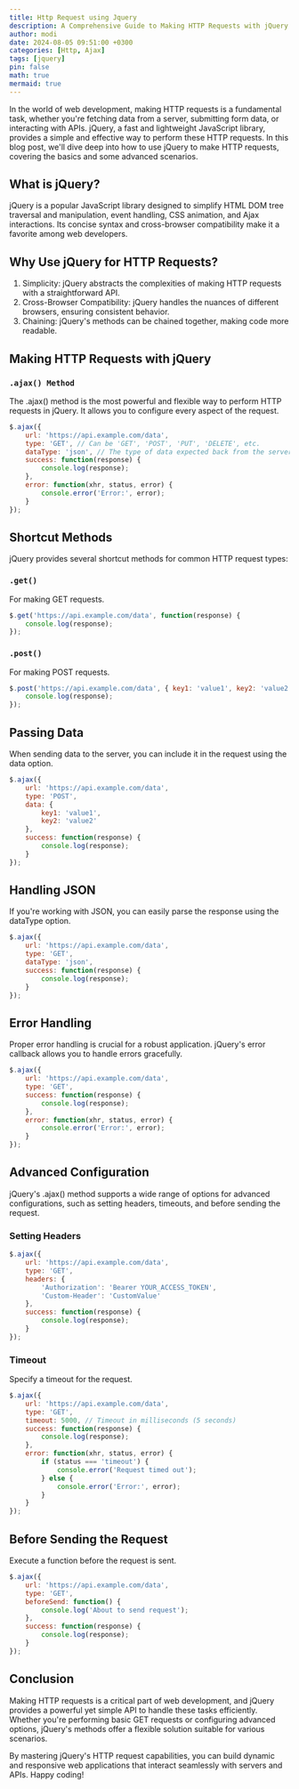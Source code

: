 ```yaml
---
title: Http Request using Jquery
description: A Comprehensive Guide to Making HTTP Requests with jQuery
author: modi
date: 2024-08-05 09:51:00 +0300
categories: [Http, Ajax]
tags: [jquery]
pin: false
math: true
mermaid: true
---
```


In the world of web development, making HTTP requests is a fundamental task, whether you're fetching data from a server, submitting form data, or interacting with APIs. jQuery, a fast and lightweight JavaScript library, provides a simple and effective way to perform these HTTP requests. In this blog post, we'll dive deep into how to use jQuery to make HTTP requests, covering the basics and some advanced scenarios.

## What is jQuery?

jQuery is a popular JavaScript library designed to simplify HTML DOM tree traversal and manipulation, event handling, CSS animation, and Ajax interactions. Its concise syntax and cross-browser compatibility make it a favorite among web developers.

## Why Use jQuery for HTTP Requests?
1. Simplicity: jQuery abstracts the complexities of making HTTP requests with a straightforward API.
2. Cross-Browser Compatibility: jQuery handles the nuances of different browsers, ensuring consistent behavior.
3. Chaining: jQuery's methods can be chained together, making code more readable.

## Making HTTP Requests with jQuery
### `.ajax() Method`
The .ajax() method is the most powerful and flexible way to perform HTTP requests in jQuery. It allows you to configure every aspect of the request.

```js
$.ajax({
    url: 'https://api.example.com/data',
    type: 'GET', // Can be 'GET', 'POST', 'PUT', 'DELETE', etc.
    dataType: 'json', // The type of data expected back from the server
    success: function(response) {
        console.log(response);
    },
    error: function(xhr, status, error) {
        console.error('Error:', error);
    }
});
```
## Shortcut Methods
jQuery provides several shortcut methods for common HTTP request types:

### `.get()`
For making GET requests.
```js
$.get('https://api.example.com/data', function(response) {
    console.log(response);
});
```

### `.post()`
For making POST requests.
```js
$.post('https://api.example.com/data', { key1: 'value1', key2: 'value2' }, function(response) {
    console.log(response);
});
```

## Passing Data
When sending data to the server, you can include it in the request using the data option.

```js
$.ajax({
    url: 'https://api.example.com/data',
    type: 'POST',
    data: {
        key1: 'value1',
        key2: 'value2'
    },
    success: function(response) {
        console.log(response);
    }
});
```

## Handling JSON
If you're working with JSON, you can easily parse the response using the dataType option.

```js
$.ajax({
    url: 'https://api.example.com/data',
    type: 'GET',
    dataType: 'json',
    success: function(response) {
        console.log(response);
    }
});
```
## Error Handling
Proper error handling is crucial for a robust application. jQuery's error callback allows you to handle errors gracefully.

```js
$.ajax({
    url: 'https://api.example.com/data',
    type: 'GET',
    success: function(response) {
        console.log(response);
    },
    error: function(xhr, status, error) {
        console.error('Error:', error);
    }
});
```

## Advanced Configuration
jQuery's .ajax() method supports a wide range of options for advanced configurations, such as setting headers, timeouts, and before sending the request.
### Setting Headers
```js
$.ajax({
    url: 'https://api.example.com/data',
    type: 'GET',
    headers: {
        'Authorization': 'Bearer YOUR_ACCESS_TOKEN',
        'Custom-Header': 'CustomValue'
    },
    success: function(response) {
        console.log(response);
    }
});
```

### Timeout
Specify a timeout for the request.
```js
$.ajax({
    url: 'https://api.example.com/data',
    type: 'GET',
    timeout: 5000, // Timeout in milliseconds (5 seconds)
    success: function(response) {
        console.log(response);
    },
    error: function(xhr, status, error) {
        if (status === 'timeout') {
            console.error('Request timed out');
        } else {
            console.error('Error:', error);
        }
    }
});
```

## Before Sending the Request
Execute a function before the request is sent.
```js
$.ajax({
    url: 'https://api.example.com/data',
    type: 'GET',
    beforeSend: function() {
        console.log('About to send request');
    },
    success: function(response) {
        console.log(response);
    }
});
```

## Conclusion
Making HTTP requests is a critical part of web development, and jQuery provides a powerful yet simple API to handle these tasks efficiently. Whether you're performing basic GET requests or configuring advanced options, jQuery's methods offer a flexible solution suitable for various scenarios.

By mastering jQuery's HTTP request capabilities, you can build dynamic and responsive web applications that interact seamlessly with servers and APIs. Happy coding!